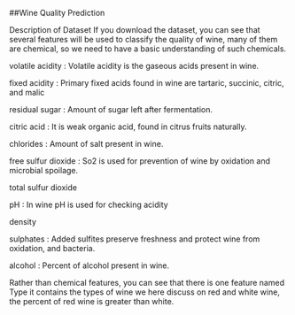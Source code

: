 
##Wine Quality Prediction

Description of Dataset
If you download the dataset, you can see that several features will be used to classify the quality of wine, many of them are chemical, 
so we need to have a basic understanding of such chemicals.

volatile acidity :   Volatile acidity is the gaseous acids present in wine.

fixed acidity :   Primary fixed acids found in wine are tartaric, succinic, citric, and malic

residual sugar :   Amount of sugar left after fermentation.

citric acid :    It is weak organic acid, found in citrus fruits naturally.

chlorides :   Amount of salt present in wine.

free sulfur dioxide :   So2 is used for prevention of wine by oxidation and microbial spoilage.

total sulfur dioxide 

pH :   In wine pH is used for checking acidity

density 

sulphates :    Added sulfites preserve freshness and protect wine from oxidation, and bacteria.

alcohol :   Percent of alcohol present in wine.

Rather than chemical features, you can see that there is one feature named Type it contains the types of wine we here discuss on red and white wine,
the percent of red wine is greater than white.
